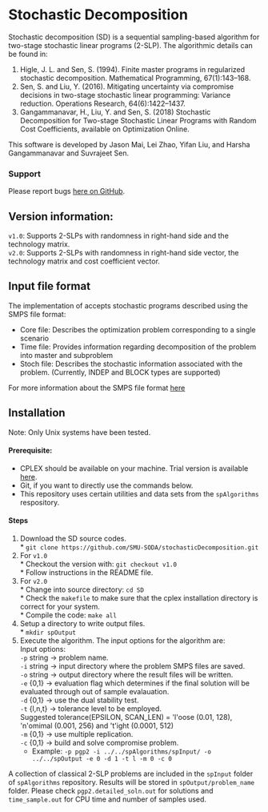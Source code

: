 # Stochastic Decomposition 

Stochastic decomposition (SD) is a sequential sampling-based algorithm for two-stage stochastic linear programs (2-SLP). The algorithmic details can be found in:

1. Higle, J. L. and Sen, S. (1994). Finite master programs in regularized stochastic decomposition. Mathematical Programming, 67(1):143–168.
2. Sen, S. and Liu, Y. (2016). Mitigating uncertainty via compromise decisions in two-stage stochastic linear programming: Variance reduction. Operations Research, 64(6):1422–1437.
3. Gangammanavar, H., Liu, Y. and Sen, S. (2018) Stochastic Decomposition for Two-stage Stochastic Linear Programs with Random Cost Coefficients, available on Optimization Online.

This software is developed by Jason Mai, Lei Zhao, Yifan Liu, and Harsha Gangammanavar and Suvrajeet Sen.

### Support
Please report bugs [here on GitHub](https://github.com/SMU-SODA/stochasticDecomposition/issues).

## Version information: 
`v1.0`: Supports 2-SLPs with randomness in right-hand side and the technology matrix.  
`v2.0`: Supports 2-SLPs with randomness in right-hand side vector, the technology matrix and cost coefficient vector.

## Input file format
The implementation of accepts stochastic programs described using the SMPS file format:

* Core file: Describes the optimization problem corresponding to a single scenario
* Time file: Provides information regarding decomposition of the problem into master and subproblem
* Stoch file: Describes the stochastic information associated with the problem. (Currently, INDEP and BLOCK types are supported)

For more information about the SMPS file format [here](https://doi.org/10.1137/1.9780898718799.ch2)

## Installation
Note: Only Unix systems have been tested.
#### Prerequisite: 
  * CPLEX should be available on your machine. Trial version is available [here](http://www-01.ibm.com/software/commerce/optimization/cplex-optimizer/).
  * Git, if you want to directly use the commands below.
  * This repository uses certain utilities and data sets from the `spAlgorithms` respository. 

#### Steps
  1. Download the SD source codes.  
    * `git clone https://github.com/SMU-SODA/stochasticDecomposition.git`  
  2. For `v1.0`  
    * Checkout the version with: `git checkout v1.0`  
    * Follow instructions in the README file.  
  3. For `v2.0`  
    * Change into source directory: `cd SD`  
    * Check the `makefile` to make sure that the cplex installation directory is correct for your system.  
    * Compile the code: `make all`  
  4. Setup a directory to write output files.  
    * `mkdir spOutput`  
  5. Execute the algorithm. The input options for the algorithm are:  
         Input options:  
             `-p` string  -> problem name.  
             `-i` string  -> input directory where the problem SMPS files are saved.  
             `-o` string  -> output directory where the result files will be written.  
             `-e` {0,1}   -> evaluation flag which determines if the final solution will be evaluated through out of sample evalauation.  
             `-d` {0,1}   -> use the dual stability test.  
             `-t` {l,n,t} -> tolerance level to be employed.  
                        Suggested tolerance(EPSILON, SCAN_LEN) = 'l'oose (0.01, 128), 'n'omimal (0.001, 256) and 't'ight (0.0001, 512)  
             `-m` {0,1}   -> use multiple replication.  
             `-c` {0,1}   -> build and solve compromise problem.  
     * Example: `-p pgp2 -i ../../spAlgorithms/spInput/ -o ../../spOutput -e 0 -d 1 -t l -m 0 -c 0`  

A collection of classical 2-SLP problems are included in the `spInput` folder of `spAlgorithms` repository. Results will be stored in `spOutput/problem_name` folder. Please check `pgp2.detailed_soln.out` for solutions and `time_sample.out` for CPU time and number of samples used.
